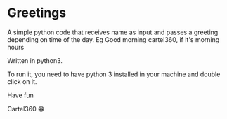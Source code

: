 # Greetings
A simple python code that receives name as input and passes a greeting depending on time of the day. Eg Good morning cartel360, if it's morning hours

Written in python3. 

To run it, you need to have python 3 installed in your machine and double click on it.

Have fun

Cartel360 😁
